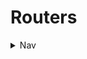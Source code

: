 # Routers

<details><summary>Nav</summary>

- [Home](https://cav.bar)
- [Docs](https://cav.bar/docs)
  - [Getting started](https://cav.bar/docs/getting-started)
  - 📍 [Routers](https://cav.bar/docs/routers)
  - [Endpoints](https://cav.bar/docs/endpoints)
  - [Request parsing](https://cav.bar/docs/request-parsing)
  - [Response resolution](https://cav.bar/docs/response-resolution)
  - [Context](https://cav.bar/docs/context)
  - [Error handling](https://cav.bar/docs/error-handling)
  - [Client fetch](https://cav.bar/docs/client-fetch)
  - [Assets](https://cav.bar/docs/assets)
  - [Bundles](https://cav.bar/docs/bundles)
  - [Web sockets](https://cav.bar/docs/web-sockets)
  - [API](https://cav.bar/docs/api)
- [Examples](https://cav.bar/examples/README)
  - [Blog](https://cav.bar/examples/blog): Markdown blogging
  - [Chat](https://cav.bar/examples/chat): Ephemeral chat rooms
  - [Shortcuts](https://cav.bar/examples/shortcuts): URL Shortening

</details>